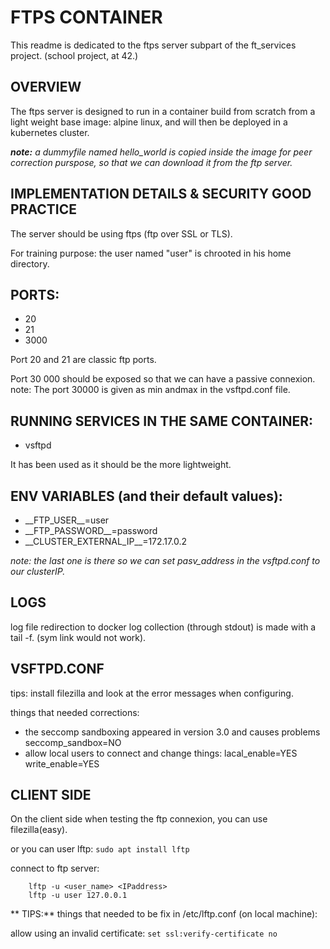 # FTPS CONTAINER

This readme is dedicated to the ftps server subpart of the ft\_services
project. (school project, at 42.)

## OVERVIEW

The ftps server is designed to run in a container build from scratch from a
light weight base image: alpine linux, and will then be deployed in a
kubernetes cluster.

_**note:** a dummyfile named hello\_world is copied inside the image for peer
correction purspose, so that we can download it from the ftp server._

## IMPLEMENTATION DETAILS & SECURITY GOOD PRACTICE

The server should be using ftps (ftp over SSL or TLS).

For training purpose: the user named "user" is chrooted in his home directory.

## PORTS:
- 20
- 21
- 3000

Port 20 and 21 are classic ftp ports.

Port 30 000 should be exposed so that we can have a passive connexion.
note: The port 30000 is given as min andmax in the vsftpd.conf file.

## RUNNING SERVICES IN THE SAME CONTAINER:

- vsftpd

It has been used as it should be the more lightweight.

## ENV VARIABLES (and their default values):

- \_\_FTP\_USER\_\_=user
- \_\_FTP\_PASSWORD\_\_=password
- \_\_CLUSTER\_EXTERNAL\_IP\_\_=172.17.0.2

_note: the last one is there so we can set pasv_address in the vsftpd.conf to
our clusterIP._

## LOGS

log file redirection to docker log collection (through stdout) is made with a
tail -f. (sym link would not work).

## VSFTPD.CONF
	
tips: install filezilla and look at the error messages when configuring.

things that needed corrections:

-	the seccomp sandboxing appeared in version 3.0 and causes problems
	seccomp_sandbox=NO
-	allow local users to connect and change things:
	lacal_enable=YES
	write_enable=YES

## CLIENT SIDE
	
On the client side when testing the ftp connexion, you can use filezilla(easy).

or you can user lftp:
	```
	sudo apt install lftp
	```

connect to ftp server:
```	
	lftp -u <user_name> <IPaddress>
	lftp -u user 127.0.0.1
```
	
** TIPS:** things that needed to be fix in /etc/lftp.conf (on local machine):

allow using an invalid certificate:
	`set ssl:verify-certificate no`
